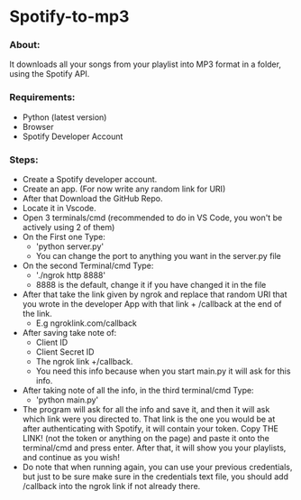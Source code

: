 # Spotify-to-mp3
### About: 
It downloads all your songs from your playlist into MP3 format in a folder, using the Spotify API.
<br/>
### Requirements: 
- Python (latest version)
- Browser 
- Spotify Developer Account 
### Steps:
- Create a Spotify developer account.
- Create an app. (For now write any random link for URI)
- After that Download the GitHub Repo.
- Locate it in Vscode.
- Open 3 terminals/cmd (recommended to do in VS Code, you won't be actively using 2 of them)
- On the First one Type:
    - 'python server.py'
    - You can change the port to anything you want in the server.py file
- On the second Terminal/cmd Type:
    - './ngrok http 8888'
    - 8888 is the default, change it if you have changed it in the file
- After that take the link given by ngrok and replace that random URI that you wrote in the developer App with that link + /callback at the end of the link.
    - E.g ngroklink.com/callback
- After saving take note of:
    - Client ID
    - Client Secret ID
    - The ngrok link +/callback.
    - You need this info because when you start main.py it will ask for this info.
- After taking note of all the info, in the third terminal/cmd Type:
    - 'python main.py'
- The program will ask for all the info and save it, and then it will ask which link were you directed to. That link is the one you would be at after authenticating with Spotify, it will contain your token. Copy THE LINK! (not the token or anything on the page) and paste it onto the terminal/cmd and press enter. After that, it will show you your playlists, and continue as you wish!
- Do note that when running again, you can use your previous credentials, but just to be sure make sure in the credentials text file, you should add /callback into the ngrok link if not already there.
